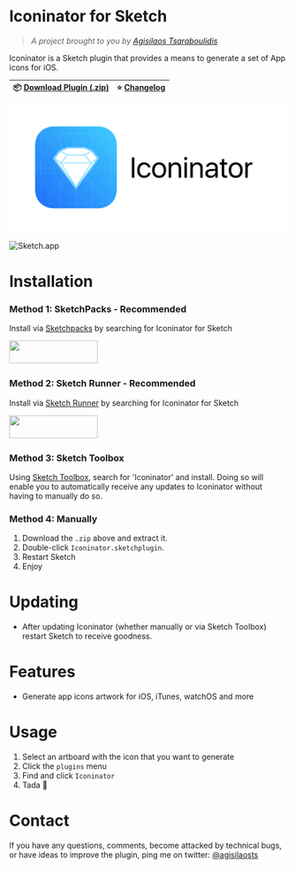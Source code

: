 # Iconinator for Sketch

> *A project brought to you by [Agisilaos Tsaraboulidis](https://twitter.com/agisilaosts)*

Iconinator is a Sketch plugin that provides a means to generate a set of App icons for iOS.

:package: [Download Plugin (.zip)](https://github.com/agisilaos/Iconinator-for-Sketch/releases/tag/1.0.0) | :star: [Changelog](https://github.com/agisilaos/Iconinator-for-Sketch/releases) |
--- | --- |

![](Images/logo.png)

![Sketch.app](https://img.shields.io/badge/Sketch.app-43+-brightgreen.svg)


# Installation

### Method 1: SketchPacks - Recommended

Install via  [Sketchpacks](https://sketchpacks.com/) by searching for Iconinator for Sketch

<a href="https://sketchpacks.com/agisilaos/Iconinator-for-Sketch">
  <img width="160" height="41" src="http://sketchpacks-com.s3.amazonaws.com/assets/badges/sketchpacks-badge-install.png">
</a>

### Method 2: Sketch Runner - Recommended

Install via  [Sketch Runner](https://sketchrunner.com/) by searching for Iconinator for Sketch

<a href="http://bit.ly/SketchRunnerWebsite">
  <img width="160" height="41" src="http://bit.ly/RunnerBadgeBlue">
</a>

### Method 3: Sketch Toolbox

Using [Sketch Toolbox](http://sketchtoolbox.com/), search for 'Iconinator' and install. Doing so will enable you to automatically receive any updates to Iconinator without having to manually do so.

### Method 4: Manually

1. Download the `.zip` above and extract it.
2. Double-click `Iconinator.sketchplugin`.
3. Restart Sketch
4. Enjoy

# Updating

- After updating Iconinator (whether manually or via Sketch Toolbox) restart Sketch to receive goodness.

# Features

- Generate app icons artwork for iOS, iTunes, watchOS and more

# Usage

1. Select an artboard with the icon that you want to generate
2. Click the `plugins` menu
3. Find and click `Iconinator`
4. Tada 🎉

# Contact

If you have any questions, comments, become attacked by technical bugs, or have ideas to improve the plugin, ping me on twitter:
[@agisilaosts](http://twitter.com/agisilaosts)
